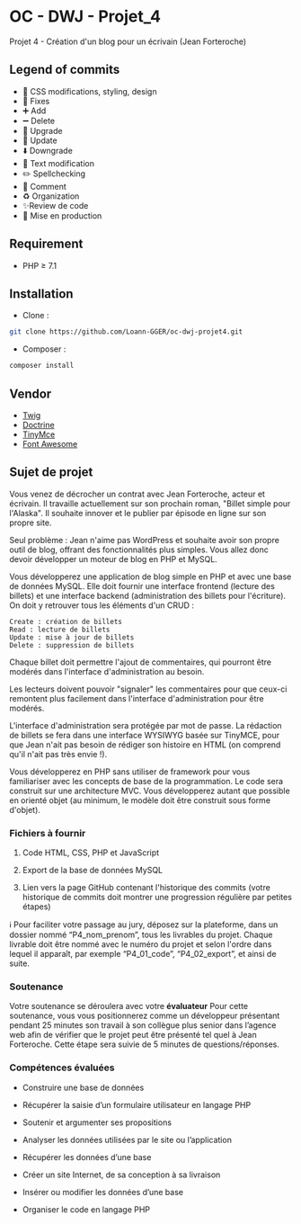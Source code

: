 # OC - DWJ - Projet_4
Projet 4 - Création d'un blog pour un écrivain (Jean Forteroche)

## Legend of commits
* :art: CSS modifications, styling, design
* :wrench: Fixes
* :heavy_plus_sign: Add
* :heavy_minus_sign: Delete
* 🚀 Upgrade
* 📌 Update
* :arrow_down: Downgrade
* :memo: Text modification
* :pencil2: Spellchecking
* 💬 Comment
* :recycle: Organization
* ✨Review de code
* 🤩 Mise en production

## Requirement
* PHP ≥ 7.1

## Installation
* Clone : 
```bash
git clone https://github.com/Loann-GGER/oc-dwj-projet4.git
```
* Composer :
``` bash
composer install
```

## Vendor
* [Twig](https://twig.symfony.com/doc/2.x/tags/if.html)
* [Doctrine](https://packagist.org/packages/composer/composer)
* [TinyMce](https://www.tiny.cloud/)
* [Font Awesome](https://fontawesome.com/)


## Sujet de projet

Vous venez de décrocher un contrat avec Jean Forteroche, acteur et écrivain. Il travaille actuellement sur son prochain roman, "Billet simple pour l'Alaska". Il souhaite innover et le publier par épisode en ligne sur son propre site.

Seul problème : Jean n'aime pas WordPress et souhaite avoir son propre outil de blog, offrant des fonctionnalités plus simples. Vous allez donc devoir développer un moteur de blog en PHP et MySQL.


Vous développerez une application de blog simple en PHP et avec une base de données MySQL. Elle doit fournir une interface frontend (lecture des billets) et une interface backend (administration des billets pour l'écriture). On doit y retrouver tous les éléments d'un CRUD :

    Create : création de billets
    Read : lecture de billets
    Update : mise à jour de billets
    Delete : suppression de billets

Chaque billet doit permettre l'ajout de commentaires, qui pourront être modérés dans l'interface d'administration au besoin.

Les lecteurs doivent pouvoir "signaler" les commentaires pour que ceux-ci remontent plus facilement dans l'interface d'administration pour être modérés.

L'interface d'administration sera protégée par mot de passe. La rédaction de billets se fera dans une interface WYSIWYG basée sur TinyMCE, pour que Jean n'ait pas besoin de rédiger son histoire en HTML (on comprend qu'il n'ait pas très envie !).

Vous développerez en PHP sans utiliser de framework pour vous familiariser avec les concepts de base de la programmation. Le code sera construit sur une architecture MVC. Vous développerez autant que possible en orienté objet (au minimum, le modèle doit être construit sous forme d'objet).

### Fichiers à fournir

1.  Code HTML, CSS, PHP et JavaScript

2. Export de la base de données MySQL

3. Lien vers la page GitHub contenant l'historique des commits (votre historique de commits doit montrer une progression régulière par petites étapes)

ℹ️ Pour faciliter votre passage au jury, déposez sur la plateforme, dans un dossier nommé “P4_nom_prenom”, tous les livrables du projet. Chaque livrable doit être nommé avec le numéro du projet et selon l'ordre dans lequel il apparaît, par exemple “P4_01_code”, “P4_02_export”, et ainsi de suite.

### Soutenance

Votre soutenance se déroulera avec votre **évaluateur** Pour cette soutenance, vous vous positionnerez comme un développeur présentant pendant 25 minutes son travail à son collègue plus senior dans l’agence web afin de vérifier que le projet peut être présenté tel quel à Jean Forteroche. Cette étape sera suivie de 5 minutes de questions/réponses.

### Compétences évaluées

- Construire une base de données
  
- Récupérer la saisie d’un formulaire utilisateur en langage PHP
  
- Soutenir et argumenter ses propositions
  
- Analyser les données utilisées par le site ou l’application
  
- Récupérer les données d’une base
  
- Créer un site Internet, de sa conception à sa livraison
  
- Insérer ou modifier les données d’une base
  
- Organiser le code en langage PHP